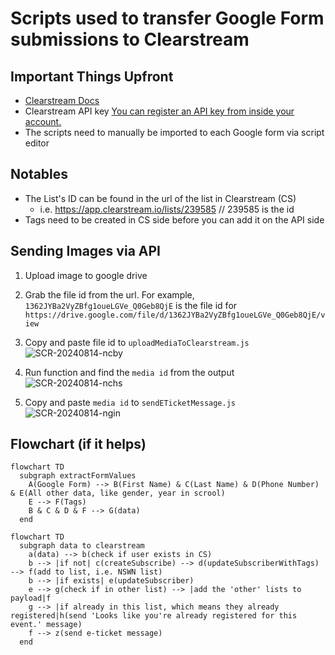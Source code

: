 # Scripts used to transfer Google Form submissions to Clearstream

## Important Things Upfront

* [Clearstream Docs](https://api-docs.clearstream.io/)
* Clearstream API key [You can register an API key from inside your account.](https://app.clearstream.io/settings/api/keys)
* The scripts need to manually be imported to each Google form via script editor

## Notables

* The List's ID can be found in the url of the list in Clearstream (CS)
  * i.e. <https://app.clearstream.io/lists/239585> // 239585 is the id
* Tags need to be created in CS side before you can add it on the API side

## Sending Images via API

1. Upload image to google drive
2. Grab the file id from the url. For example, `1362JYBa2VyZBfg1oueLGVe_Q0Geb8QjE` is the file id for `https://drive.google.com/file/d/1362JYBa2VyZBfg1oueLGVe_Q0Geb8QjE/view`
3. Copy and paste file id to `uploadMediaToClearstream.js`
![SCR-20240814-ncby](https://github.com/user-attachments/assets/0f1fbeb4-ca00-48b6-9ee7-7c730fb441d9)
5. Run function and find the `media id` from the output
![SCR-20240814-nchs](https://github.com/user-attachments/assets/d8c35c2b-f9ee-4c3b-ad9b-16c9b8d09b91)

7. Copy and paste `media id` to `sendETicketMessage.js`
![SCR-20240814-ngin](https://github.com/user-attachments/assets/d4b45241-a87b-4b71-8178-28c6ca4c83bc)


## Flowchart (if it helps)

```mermaid
flowchart TD
  subgraph extractFormValues
    A(Google Form) --> B(First Name) & C(Last Name) & D(Phone Number) & E(All other data, like gender, year in scrool)
    E --> F(Tags)
    B & C & D & F --> G(data)
  end
```

```mermaid
flowchart TD
  subgraph data to clearstream
    a(data) --> b(check if user exists in CS)
    b --> |if not| c(createSubscribe) --> d(updateSubscriberWithTags) --> f(add to list, i.e. NSWN list)
    b --> |if exists| e(updateSubscriber)
    e --> g(check if in other list) --> |add the 'other' lists to payload|f
    g --> |if already in this list, which means they already registered|h(send 'Looks like you're already registered for this event.' message)
    f --> z(send e-ticket message)
  end
```

